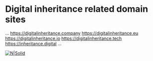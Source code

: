 # Digital inheritance related domain sites

...
https://digitalinheritance.company
https://digitalinheritance.eu
https://digitalinheritance.io
https://digitalinheritance.tech
https://inheritance.digital
...




[![N|Solid](https://github.com/Safehaven-io/Media/blob/master/Banner.png)](https://safehaven.io/)
